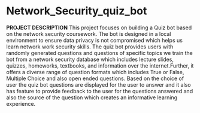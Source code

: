 # Network_Security_quiz_bot
**PROJECT DESCRIPTION**
This project focuses on building a Quiz bot based on the network security coursework. The bot is designed in a local environment to ensure data privacy is not compromised which helps us learn network work security skills. The quiz bot provides users with randomly generated questions and questions of specific topics we train the bot from a network security database which includes lecture slides, quizzes, homeworks, textbooks, and information over the internet.Further, it offers a diverse range of question formats which includes True or False, Multiple Choice and also open ended questions. Based on the choice of user the quiz bot questions are displayed for the user to answer and it also has feature to provide feedback to the user for the questions answered and also the source of the question which creates an informative learning experience.
